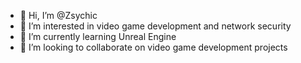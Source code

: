 - 👋 Hi, I’m @Zsychic
- 👀 I’m interested in video game development and network security
- 🌱 I’m currently learning Unreal Engine
- 💞️ I’m looking to collaborate on video game development projects
